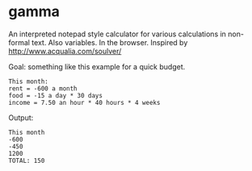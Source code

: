 gamma
=====

An interpreted notepad style calculator for various calculations in non-formal text. Also variables. In the browser. Inspired by http://www.acqualia.com/soulver/

Goal: something like this example for a quick budget. 

```
This month:
rent = -600 a month
food = -15 a day * 30 days
income = 7.50 an hour * 40 hours * 4 weeks

```
Output:
```
This month
-600
-450
1200
TOTAL: 150
